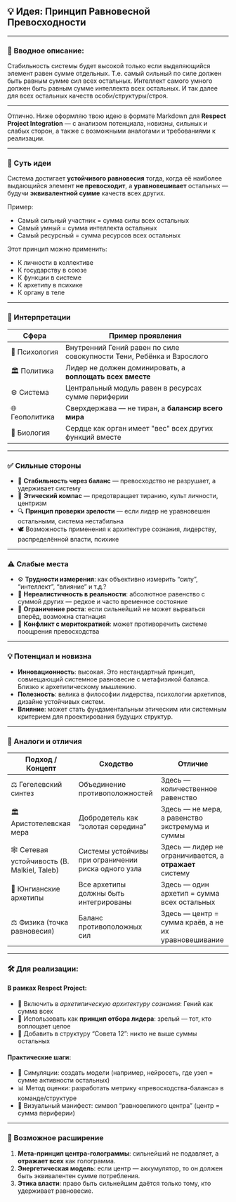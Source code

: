 ## 💡 Идея: **Принцип Равновесной Превосходности**

---

### 📃 Вводное описание:

Стабильность системы будет высокой только если выделяющийся элемент равен сумме отдельных.
Т.е.  самый сильный по силе должен быть равным сумме сил всех остальных. Интеллект самого умного должен быть равным сумме интеллекта всех остальных. И так далее для всех остальных качеств особи/структуры/строя.

---

Отлично. Ниже оформляю твою идею в формате Markdown для **Respect Project Integration** — с анализом потенциала, новизны, сильных и слабых сторон, а также с возможными аналогами и требованиями к реализации.

---

### 📌 Суть идеи

Система достигает **устойчивого равновесия** тогда, когда её наиболее выдающийся элемент **не превосходит**, а **уравновешивает** остальных — будучи **эквивалентной сумме** качеств всех других.

Пример:
- Самый сильный участник = сумма силы всех остальных
- Самый умный = сумма интеллекта остальных
- Самый ресурсный = сумма ресурсов всех остальных

Этот принцип можно применить:
- К личности в коллективе
- К государству в союзе
- К функции в системе
- К архетипу в психике
- К органу в теле

---

### 🧭 Интерпретации

| Сфера             | Пример проявления                                          |
|------------------|-------------------------------------------------------------|
| 👤 Психология     | Внутренний Гений равен по силе совокупности Тени, Ребёнка и Взрослого |
| 🏛 Политика       | Лидер не должен доминировать, а **воплощать всех вместе** |
| ⚙️ Система        | Центральный модуль равен в ресурсах сумме периферии       |
| 🌐 Геополитика    | Сверхдержава — не тиран, а **балансир всего мира**        |
| 🧬 Биология       | Сердце как орган имеет "вес" всех других функций вместе    |

---

### ✅ Сильные стороны

- 🔄 **Стабильность через баланс** — превосходство не разрушает, а удерживает систему
- 🧠 **Этический компас** — предотвращает тиранию, культ личности, центризм
- 🔍 **Принцип проверки зрелости** — если лидер не уравновешен остальными, система нестабильна
- 🕊 Возможность применения к архитектуре сознания, лидерству, распределённой власти, психике

---

### ⚠️ Слабые места

- ⚙️ **Трудности измерения**: как объективно измерить “силу”, “интеллект”, “влияние” и т.д.?
- 🧮 **Нереалистичность в реальности**: абсолютное равенство с суммой других — редкое и часто временное состояние
- 🧱 **Ограничение роста**: если сильнейший не может вырваться вперёд, возможна стагнация
- 🧠 **Конфликт с меритократией**: может противоречить системе поощрения превосходства

---

### 💡 Потенциал и новизна

- **Инновационность**: высокая. Это нестандартный принцип, совмещающий системное равновесие с метафизикой баланса. Близко к архетипическому мышлению.
- **Полезность**: велика в философии лидерства, психологии архетипов, дизайне устойчивых систем.
- **Влияние**: может стать фундаментальным этическим или системным критерием для проектирования будущих структур.

---

### 🔁 Аналоги и отличия

| Подход / Концепт                   | Сходство                                   | Отличие                                   |
|------------------------------------|--------------------------------------------|--------------------------------------------|
| ⚖️ Гегелевский синтез               | Объединение противоположностей             | Здесь — количественное равенство            |
| 🏛 Аристотелевская мера             | Добродетель как “золотая середина”         | Здесь — не мера, а равенство экстремума и суммы |
| 🕸 Сетевая устойчивость (B. Malkiel, Taleb) | Системы устойчивы при ограничении риска одного узла | Здесь — лидер не ограничивается, а **отражает** систему |
| 🧠 Юнгианские архетипы              | Все архетипы должны быть интегрированы     | Здесь — один архетип = сумма всех остальных |
| ⚖️ Физика (точка равновесия)        | Баланс противоположных сил                 | Здесь — центр = сумма краёв, а не их уравновешивание |

---

### 🛠 Для реализации:

#### В рамках Respect Project:

- 📖 Включить в *архетипическую архитектуру сознания*: Гений как сумма всех
- 🧭 Использовать как **принцип отбора лидера**: зрелый — тот, кто воплощает целое
- 🧱 Добавить в структуру “Совета 12”: никто не выше суммы остальных

#### Практические шаги:

- 🧪 Симуляции: создать модели (например, нейросеть, где узел = сумме активности остальных)
- 📊 Метод оценки: разработать метрику «превосходства-баланса» в команде/структуре
- 📜 Визуальный манифест: символ “равновеликого центра” (центр = сумма периферии)

---

### 🔮 Возможное расширение

1. **Мета-принцип центра-голограммы**: сильнейший не подавляет, а **отражает всех** как голограмма.
2. **Энергетическая модель**: если центр — аккумулятор, то он должен быть эквивалентен сумме потребления.
3. **Этика власти**: право быть сильнейшим даётся только тому, кто удерживает равновесие.
